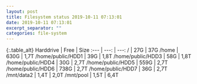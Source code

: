 ```yaml
---
layout: post
title: Filesystem status 2019-10-11 07:13:01
date: 2019-10-11 07:13:01
excerpt_separator: ""
categories: file-system
---
```

{:.table_alt}
Harddrive | Free | Size
:--- | ---: | ---:
/ | 27G | 37G
/home | 630G | 1,7T
/home/public/HDD1 | 39G | 1,8T
/home/public/HDD3 | 58G | 1,8T
/home/public/HDD4 | 30G | 2,7T
/home/public/HDD5 | 559G | 2,7T
/home/public/HDD6 | 738G | 2,7T
/home/public/HDD7 | 36G | 2,7T
/mnt/data2 | 1,4T | 2,0T
/mnt/pool | 1,5T | 6,4T
